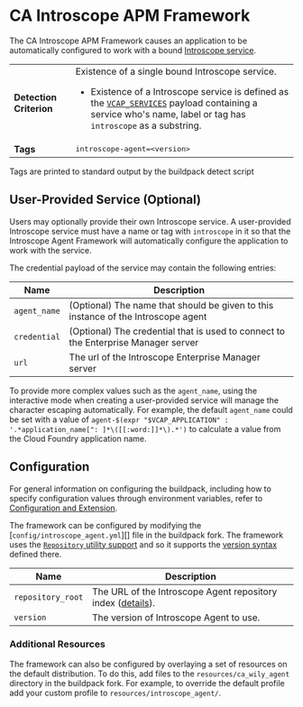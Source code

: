 # CA Introscope APM Framework
The CA Introscope APM Framework causes an application to be automatically configured to work with a bound [Introscope service][].

<table>
  <tr>
    <td><strong>Detection Criterion</strong></td><td>Existence of a single bound Introscope service.
      <ul>
        <li>Existence of a Introscope service is defined as the <a href="http://docs.cloudfoundry.org/devguide/deploy-apps/environment-variable.html#VCAP-SERVICES"><code>VCAP_SERVICES</code></a> payload containing a service who's name, label or tag has <code>introscope</code> as a substring.</li>
      </ul>
    </td>
  </tr>
  <tr>
    <td><strong>Tags</strong></td>
    <td><tt>introscope-agent=&lt;version&gt;</tt></td>
  </tr>
</table>
Tags are printed to standard output by the buildpack detect script

## User-Provided Service (Optional)
Users may optionally provide their own Introscope service. A user-provided Introscope service must have a name or tag with `introscope` in it so that the Introscope Agent Framework will automatically configure the application to work with the service.

The credential payload of the service may contain the following entries:

| Name | Description
| ---- | -----------
| `agent_name` | (Optional) The name that should be given to this instance of the Introscope agent
| `credential`| (Optional) The credential that is used to connect to the Enterprise Manager server
| `url` | The url of the Introscope Enterprise Manager server

To provide more complex values such as the `agent_name`, using the interactive mode when creating a user-provided service will manage the character escaping automatically. For example, the default `agent_name` could be set with a value of `agent-$(expr "$VCAP_APPLICATION" : '.*application_name[": ]*\([[:word:]]*\).*')` to calculate a value from the Cloud Foundry application name.

## Configuration
For general information on configuring the buildpack, including how to specify configuration values through environment variables, refer to [Configuration and Extension][].

The framework can be configured by modifying the [`config/introscope_agent.yml`][] file in the buildpack fork.  The framework uses the [`Repository` utility support][repositories] and so it supports the [version syntax][] defined there.

| Name | Description
| ---- | -----------
| `repository_root` | The URL of the Introscope Agent repository index ([details][repositories]).
| `version` | The version of Introscope Agent to use.

### Additional Resources
The framework can also be configured by overlaying a set of resources on the default distribution.  To do this, add files to the `resources/ca_wily_agent` directory in the buildpack fork.  For example, to override the default profile add your custom profile to `resources/introscope_agent/`.

[Configuration and Extension]: ../README.md#configuration-and-extension
[`config/intoscope_agent.yml`]: ../config/intoscope_agent.yml
[Introscope service]: http://www.ca.com/us/opscenter/ca-application-performance-management.aspx
[repositories]: extending-repositories.md
[version syntax]: extending-repositories.md#version-syntax-and-ordering
